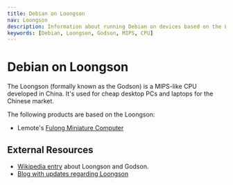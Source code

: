 ```yaml
---
title: Debian on Loongson
nav: Loongson
description: Information about running Debian on devices based on the Loongson chip
keywords: [Debian, Loongson, Godson, MIPS, CPU]
---
```


<h1>Debian on Loongson</h1>

The Loongson (formally known as the Godson) is a MIPS-like CPU developed in
China.  It's used for cheap desktop PCs and laptops for the Chinese market.

The following products are based on the Loongson:

<ul>

<li>Lemote's <a href = "fulong">Fulong Miniature Computer</a></li>

</ul>

<h2>External Resources</h2>

<ul>

<li><a href = "http://en.wikipedia.org/wiki/Godson">Wikipedia entry</a>
about Loongson and Godson.</li>

<li><a href =
"http://blog.360.yahoo.com/blog-t7XKGI8kebP22pOrg03O8w--?cq=1">Blog with
updates regarding Loongson</a></li>

</ul>

